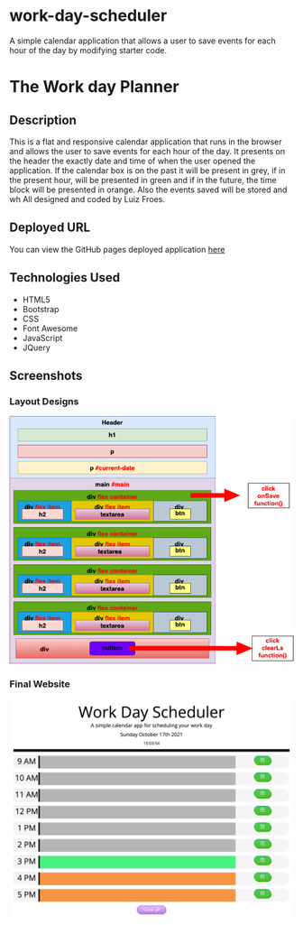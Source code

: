 # work-day-scheduler

A simple calendar application that allows a user to save events for each hour of the day by modifying starter code.

# The Work day Planner

## Description

This is a flat and responsive calendar application that runs in the browser and allows the user to save events for each hour of the day. It presents on the header the exactly date and time of when the user opened the application. If the calendar box is on the past it will be present in grey, if in the present hour, will be presented in green and if in the future, the time block will be presented in orange. Also the events saved will be stored and wh All designed and coded by Luiz Froes.

## Deployed URL

You can view the GitHub pages deployed application [here](https://luizfroes.github.io/work-day-scheduler/)

## Technologies Used

- HTML5
- Bootstrap
- CSS
- Font Awesome
- JavaScript
- JQuery

## Screenshots

### Layout Designs

![alt text](/assets/images/work-day-scheduler.png)

### Final Website

![alt text](assets/images/work-day-planer-webpage.png)
